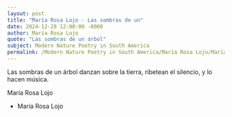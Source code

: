 ```yaml
---
layout: post
title: "María Rosa Lojo - Las sombras de un"
date: 2024-12-28 12:00:00 -0000
author: María Rosa Lojo
quote: "Las sombras de un árbol"
subject: Modern Nature Poetry in South America
permalink: /Modern Nature Poetry in South America/María Rosa Lojo/María Rosa Lojo - Las sombras de un
---
```


Las sombras de un árbol
danzan sobre la tierra,
ribetean el silencio,
y lo hacen música.

María Rosa Lojo

- María Rosa Lojo
